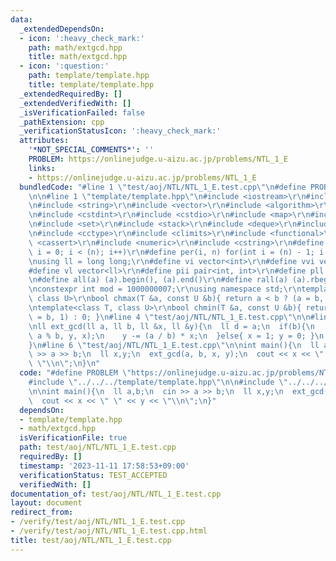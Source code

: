 ```yaml
---
data:
  _extendedDependsOn:
  - icon: ':heavy_check_mark:'
    path: math/extgcd.hpp
    title: math/extgcd.hpp
  - icon: ':question:'
    path: template/template.hpp
    title: template/template.hpp
  _extendedRequiredBy: []
  _extendedVerifiedWith: []
  _isVerificationFailed: false
  _pathExtension: cpp
  _verificationStatusIcon: ':heavy_check_mark:'
  attributes:
    '*NOT_SPECIAL_COMMENTS*': ''
    PROBLEM: https://onlinejudge.u-aizu.ac.jp/problems/NTL_1_E
    links:
    - https://onlinejudge.u-aizu.ac.jp/problems/NTL_1_E
  bundledCode: "#line 1 \"test/aoj/NTL/NTL_1_E.test.cpp\"\n#define PROBLEM \"https://onlinejudge.u-aizu.ac.jp/problems/NTL_1_E\"\
    \n\n#line 1 \"template/template.hpp\"\n#include <iostream>\r\n#include <cmath>\r\
    \n#include <string>\r\n#include <vector>\r\n#include <algorithm>\r\n#include <tuple>\r\
    \n#include <cstdint>\r\n#include <cstdio>\r\n#include <map>\r\n#include <queue>\r\
    \n#include <set>\r\n#include <stack>\r\n#include <deque>\r\n#include <bitset>\r\
    \n#include <cctype>\r\n#include <climits>\r\n#include <functional>\r\n#include\
    \ <cassert>\r\n#include <numeric>\r\n#include <cstring>\r\n#define rep(i, n) for(int\
    \ i = 0; i < (n); i++)\r\n#define per(i, n) for(int i = (n) - 1; i >= 0; i--)\r\
    \nusing ll = long long;\r\n#define vi vector<int>\r\n#define vvi vector<vi>\r\n\
    #define vl vector<ll>\r\n#define pii pair<int, int>\r\n#define pll pair<ll, ll>\r\
    \n#define all(a) (a).begin(), (a).end()\r\n#define rall(a) (a).rbegin(), (a).rend()\r\
    \nconstexpr int mod = 1000000007;\r\nusing namespace std;\r\ntemplate<class T,\
    \ class U>\r\nbool chmax(T &a, const U &b){ return a < b ? (a = b, 1) : 0; }\r\
    \ntemplate<class T, class U>\r\nbool chmin(T &a, const U &b){ return a > b ? (a\
    \ = b, 1) : 0; }\n#line 4 \"test/aoj/NTL/NTL_1_E.test.cpp\"\n\n#line 1 \"math/extgcd.hpp\"\
    \nll ext_gcd(ll a, ll b, ll &x, ll &y){\n  ll d = a;\n  if(b){\n    d = ext_gcd(b,\
    \ a % b, y, x);\n    y -= (a / b) * x;\n  }else{ x = 1; y = 0; }\n  return d;\n\
    }\n#line 6 \"test/aoj/NTL/NTL_1_E.test.cpp\"\n\nint main(){\n  ll a,b;\n  cin\
    \ >> a >> b;\n  ll x,y;\n  ext_gcd(a, b, x, y);\n  cout << x << \" \" << y <<\
    \ \"\\n\";\n}\n"
  code: "#define PROBLEM \"https://onlinejudge.u-aizu.ac.jp/problems/NTL_1_E\"\n\n\
    #include \"../../../template/template.hpp\"\n\n#include \"../../../math/extgcd.hpp\"\
    \n\nint main(){\n  ll a,b;\n  cin >> a >> b;\n  ll x,y;\n  ext_gcd(a, b, x, y);\n\
    \  cout << x << \" \" << y << \"\\n\";\n}"
  dependsOn:
  - template/template.hpp
  - math/extgcd.hpp
  isVerificationFile: true
  path: test/aoj/NTL/NTL_1_E.test.cpp
  requiredBy: []
  timestamp: '2023-11-11 17:58:53+09:00'
  verificationStatus: TEST_ACCEPTED
  verifiedWith: []
documentation_of: test/aoj/NTL/NTL_1_E.test.cpp
layout: document
redirect_from:
- /verify/test/aoj/NTL/NTL_1_E.test.cpp
- /verify/test/aoj/NTL/NTL_1_E.test.cpp.html
title: test/aoj/NTL/NTL_1_E.test.cpp
---
```

